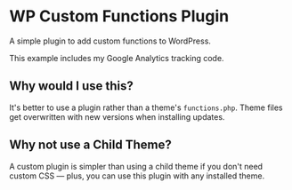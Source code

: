 # WP Custom Functions Plugin

A simple plugin to add custom functions to WordPress.

This example includes my Google Analytics tracking code.

## Why would I use this?

It's better to use a plugin rather than a theme's `functions.php`. Theme files get overwritten with new versions when installing updates.

## Why not use a Child Theme?

A custom plugin is simpler than using a child theme if you don't need custom CSS — plus, you can use this plugin with any installed theme.
